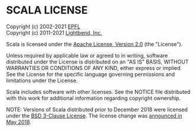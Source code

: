SCALA LICENSE
=============

Copyright (c) 2002-2021 [EPFL]  
Copyright (c) 2011-2021 [Lightbend, Inc.]

Scala is licensed under the [Apache License, Version 2.0] (the "License").

Unless required by applicable law or agreed to in writing, software distributed under the License is distributed on an "AS IS" BASIS, WITHOUT WARRANTIES OR CONDITIONS OF ANY KIND, either express or implied. See the License for the specific language governing permissions and limitations under the License.

Scala includes software with other licenses. See the NOTICE file distributed with this work for additional information regarding copyright ownership.

NOTE: Versions of Scala distributed prior to December 2018 were licensed under the [BSD 3-Clause License]. The license change was [announced in May 2018].


[EPFL]: https://lamp.epfl.ch/
[Lightbend, Inc.]: https://www.lightbend.com/
[Apache License, Version 2.0]: https://www.apache.org/licenses/LICENSE-2.0
[BSD 3-Clause License]: http://opensource.org/licenses/BSD-3-Clause
[announced in May 2018]: https://www.scala-lang.org/news/license-change.html
